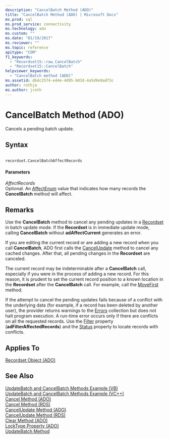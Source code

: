 ```yaml
---
description: "CancelBatch Method (ADO)"
title: "CancelBatch Method (ADO) | Microsoft Docs"
ms.prod: sql
ms.prod_service: connectivity
ms.technology: ado
ms.custom: ""
ms.date: "01/19/2017"
ms.reviewer: ""
ms.topic: reference
apitype: "COM"
f1_keywords: 
  - "Recordset15::raw_CancelBatch"
  - "Recordset15::CancelBatch"
helpviewer_keywords: 
  - "CancelBatch method [ADO]"
ms.assetid: dbdc2574-e44e-4d95-b03d-4a5d9e9adf3c
author: rothja
ms.author: jroth
---
```

# CancelBatch Method (ADO)
Cancels a pending batch update.  
  
## Syntax  
  
```  
  
recordset.CancelBatchAffectRecords  
```  
  
#### Parameters  
 *AffectRecords*  
 Optional. An [AffectEnum](./affectenum.md) value that indicates how many records the **CancelBatch** method will affect.  
  
## Remarks  
 Use the **CancelBatch** method to cancel any pending updates in a [Recordset](./recordset-object-ado.md) in batch update mode. If the **Recordset** is in immediate update mode, calling **CancelBatch** without **adAffectCurrent** generates an error.  
  
 If you are editing the current record or are adding a new record when you call **CancelBatch**, ADO first calls the [CancelUpdate](./cancelupdate-method-ado.md) method to cancel any cached changes. After that, all pending changes in the **Recordset** are canceled.  
  
 The current record may be indeterminable after a **CancelBatch** call, especially if you were in the process of adding a new record. For this reason, it is prudent to set the current record position to a known location in the **Recordset** after the **CancelBatch** call. For example, call the [MoveFirst](./movefirst-movelast-movenext-and-moveprevious-methods-ado.md) method.  
  
 If the attempt to cancel the pending updates fails because of a conflict with the underlying data (for example, if a record has been deleted by another user), the provider returns warnings to the [Errors](./errors-collection-ado.md) collection but does not halt program execution. A run-time error occurs only if there are conflicts on all the requested records. Use the [Filter](./filter-property.md) property (**adFilterAffectedRecords**) and the [Status](./status-property-ado-recordset.md) property to locate records with conflicts.  
  
## Applies To  
 [Recordset Object (ADO)](./recordset-object-ado.md)  
  
## See Also  
 [UpdateBatch and CancelBatch Methods Example (VB)](./updatebatch-and-cancelbatch-methods-example-vb.md)   
 [UpdateBatch and CancelBatch Methods Example (VC++)](./updatebatch-and-cancelbatch-methods-example-vc.md)   
 [Cancel Method (ADO)](./cancel-method-ado.md)   
 [Cancel Method (RDS)](../rds-api/cancel-method-rds.md)   
 [CancelUpdate Method (ADO)](./cancelupdate-method-ado.md)   
 [CancelUpdate Method (RDS)](../rds-api/cancelupdate-method-rds.md)   
 [Clear Method (ADO)](./clear-method-ado.md)   
 [LockType Property (ADO)](./locktype-property-ado.md)   
 [UpdateBatch Method](./updatebatch-method.md)